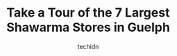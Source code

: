 ---
layout: ampstory
image: https://i0.wp.com/www.auto.or.id/wp-content/uploads/2023/06/shawarma-express-0-guelph-1686325884.jpeg?resize=640,853
author: techidn
featured: false
description: Guelph, Ontario, Canada is a haven for Shawarma enthusiasts, boasting an impressive array of 7 top-notch establishments. Whether youre a seasoned connoisseur or simply curious to explore th
title: Take a Tour of the 7 Largest Shawarma Stores in Guelph
cover:
   title: Take a Tour of the 7 Largest Shawarma Stores in Guelph
   subtitle: AUTO.OR.ID
   background: https://www.auto.or.id/wp-content/uploads/2023/06/shawarma-express-0-guelph-1686325884.jpeg

pages: 
 - layout: thirds
   top: <h1>#1 Osmows Shawarma</h1>
   bottom: "<p>pretty good service and is a great option late at night but quality of food is hit or miss and theres better shawarma in guelph.</p>"
   background: https://www.auto.or.id/wp-content/uploads/2023/06/shawarma-express-1-guelph-1686325889.jpeg
   backgroundblur: true
 - layout: thirds
   top: <h1>#2 Shawarma G</h1>
   bottom: "<p>328 Speedvale Ave E, Guelph, ON N1E 1N5, Canada</p>"
   background: https://www.auto.or.id/wp-content/uploads/2023/06/shawarma-express-2-guelph-1686325890.png
   cta:
      link: https://www.auto.or.id/take-a-tour-of-the-7-largest-shawarma-stores-in-guelph/
      text: Take a Tour of the 7 Largest Shawarma Stores in Guelph
 - layout: thirds
   top: <h1>#3 Lazeez Shawarma</h1>
   bottom: "<p>190 Clair Rd E, Guelph, ON N1L 0G6, Canada</p>"
   background: https://images.unsplash.com/photo-1630381796593-6b72c570dc43?ixlib=rb-4.0.3&ixid=MnwxMjA3fDB8MHxwaG90by1wYWdlfHx8fGVufDB8fHx8&auto=format&fit=crop&w=640&h=853&q=80
   cta:
      link: https://www.auto.or.id/take-a-tour-of-the-7-largest-shawarma-stores-in-guelph/
      text: Take a Tour of the 7 Largest Shawarma Stores in Guelph
 - layout: thirds
   top: <h1>#4 Osmows Shawarma</h1>
   bottom: "<p>35 Harvard Rd Unit 8, Guelph, ON N1G 3A2, Canada</p>"
   background: https://images.unsplash.com/photo-1575052159402-d23d4fab400c?ixlib=rb-4.0.3&ixid=MnwxMjA3fDB8MHxwaG90by1wYWdlfHx8fGVufDB8fHx8&auto=format&fit=crop&w=640&h=853&q=80
   cta:
      link: https://www.auto.or.id/take-a-tour-of-the-7-largest-shawarma-stores-in-guelph/
      text: Take a Tour of the 7 Largest Shawarma Stores in Guelph
 - layout: thirds
   top: <h1>#5 SHAWARMA FUSION</h1>
   bottom: "<p>130 Silvercreek Pkwy N, Guelph, ON N1H 7Y5, Canada</p>"
   background: https://images.unsplash.com/photo-1585416354800-3d15d8801dcd?ixlib=rb-4.0.3&ixid=MnwxMjA3fDB8MHxwaG90by1wYWdlfHx8fGVufDB8fHx8&auto=format&fit=crop&w=640&h=853&q=80
   cta:
      link: https://www.auto.or.id/take-a-tour-of-the-7-largest-shawarma-stores-in-guelph/
      text: Take a Tour of the 7 Largest Shawarma Stores in Guelph
 - layout: thirds
   top: <h1>#6 Olive Tree Mediterranean Bistro</h1>
   bottom: "<p>1467 Gordon South Street, Guelph, ON N1L 1C9, Canada</p>"
   background: https://images.unsplash.com/photo-1494976351278-20cf4a33d65b?ixlib=rb-4.0.3&ixid=MnwxMjA3fDB8MHxwaG90by1wYWdlfHx8fGVufDB8fHx8&auto=format&fit=crop&w=640&h=853&q=80
   cta:
      link: https://www.auto.or.id/take-a-tour-of-the-7-largest-shawarma-stores-in-guelph/
      text: Take a Tour of the 7 Largest Shawarma Stores in Guelph
 - layout: thirds
   top: <h1>#7 Tandoori Shawarma & Pizza</h1>
   bottom: "<p>1515 Gordon St, Guelph, ON N1L 1C9, Canada</p>"
   background: https://images.unsplash.com/photo-1622407760454-0a091d4c6cdf?ixlib=rb-4.0.3&ixid=MnwxMjA3fDB8MHxwaG90by1wYWdlfHx8fGVufDB8fHx8&auto=format&fit=crop&w=640&h=853&q=80
   cta:
      link: https://www.auto.or.id/take-a-tour-of-the-7-largest-shawarma-stores-in-guelph/
      text: Take a Tour of the 7 Largest Shawarma Stores in Guelph
 - layout: thirds
   middle: Continue reading...
   background: https://images.unsplash.com/photo-1526521403896-a658d847f6fa?ixlib=rb-4.0.3&ixid=MnwxMjA3fDB8MHxwaG90by1wYWdlfHx8fGVufDB8fHx8&auto=format&fit=crop&w=640&h=853&q=80
   cta:
      link: https://www.auto.or.id/take-a-tour-of-the-7-largest-shawarma-stores-in-guelph/
      text: Take a Tour of the 7 Largest Shawarma Stores in Guelph

---